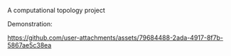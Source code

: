 A computational topology project

Demonstration:

https://github.com/user-attachments/assets/79684488-2ada-4917-8f7b-5867ae5c38ea
